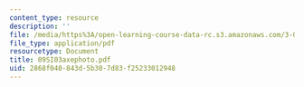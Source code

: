 ```yaml
---
content_type: resource
description: ''
file: /media/https%3A/open-learning-course-data-rc.s3.amazonaws.com/3-094-materials-in-human-experience-spring-2004/2868f040843d5b307d83f25233012948_09SI03axephoto.pdf
file_type: application/pdf
resourcetype: Document
title: 09SI03axephoto.pdf
uid: 2868f040-843d-5b30-7d83-f25233012948
---
```

